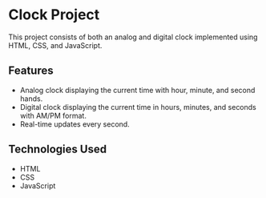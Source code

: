 
# Clock Project

This project consists of both an analog and digital clock implemented using HTML, CSS, and JavaScript.

## Features

- Analog clock displaying the current time with hour, minute, and second hands.
- Digital clock displaying the current time in hours, minutes, and seconds with AM/PM format.
- Real-time updates every second.

## Technologies Used

- HTML
- CSS
- JavaScript
